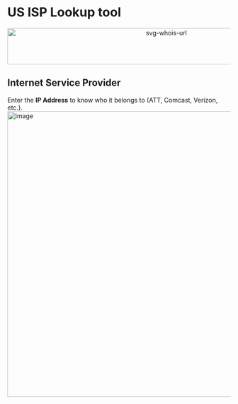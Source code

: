 # US ISP Lookup tool
<div align="center">
  <a href="https://whois.ciscoar.com">
    <img width="702" height="82" alt="svg-whois-url" src="https://github.com/user-attachments/assets/4f586202-c2ba-4f12-9df6-dd7f2b93f5da" />
  </a>
</div>

## Internet Service Provider
Enter the <b>IP Address</b> to know who it belongs to (ATT, Comcast, Verizon, etc.).<br>
<img width="806" height="646" alt="image" src="https://github.com/user-attachments/assets/1bb07962-371c-4944-8240-ab23f27fadb4" />
